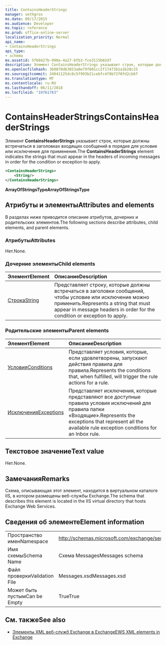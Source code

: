 ```yaml
---
title: ContainsHeaderStrings
manager: sethgros
ms.date: 09/17/2015
ms.audience: Developer
ms.topic: reference
ms.prod: office-online-server
localization_priority: Normal
api_name:
- ContainsHeaderStrings
api_type:
- schema
ms.assetid: 5f68427b-990a-4a27-bfb3-fce3115b02d7
description: Элемент ContainsHeaderStrings указывает строк, которые должны встречаться в заголовках входящих сообщений в порядке для условие или исключение для применения.
ms.openlocfilehash: 360870d63853a0e79f801cc2f17473b1a1b28c25
ms.sourcegitcommit: 34041125dc8c5f993b21cebfc4f8b72f0fd2cb6f
ms.translationtype: MT
ms.contentlocale: ru-RU
ms.lasthandoff: 06/11/2018
ms.locfileid: "19761763"
---
```

# <a name="containsheaderstrings"></a><span data-ttu-id="dd57e-103">ContainsHeaderStrings</span><span class="sxs-lookup"><span data-stu-id="dd57e-103">ContainsHeaderStrings</span></span>

<span data-ttu-id="dd57e-104">Элемент **ContainsHeaderStrings** указывает строк, которые должны встречаться в заголовках входящих сообщений в порядке для условие или исключение для применения.</span><span class="sxs-lookup"><span data-stu-id="dd57e-104">The **ContainsHeaderStrings** element indicates the strings that must appear in the headers of incoming messages in order for the condition or exception to apply.</span></span> 
  
```XML
<ContainsHeaderStrings>
    <String/>
</ContainsHeaderStrings>
```

 <span data-ttu-id="dd57e-105">**ArrayOfStringsType**</span><span class="sxs-lookup"><span data-stu-id="dd57e-105">**ArrayOfStringsType**</span></span>
## <a name="attributes-and-elements"></a><span data-ttu-id="dd57e-106">Атрибуты и элементы</span><span class="sxs-lookup"><span data-stu-id="dd57e-106">Attributes and elements</span></span>

<span data-ttu-id="dd57e-107">В разделах ниже приводится описание атрибутов, дочерних и родительских элементов.</span><span class="sxs-lookup"><span data-stu-id="dd57e-107">The following sections describe attributes, child elements, and parent elements.</span></span>
  
### <a name="attributes"></a><span data-ttu-id="dd57e-108">Атрибуты</span><span class="sxs-lookup"><span data-stu-id="dd57e-108">Attributes</span></span>

<span data-ttu-id="dd57e-109">Нет.</span><span class="sxs-lookup"><span data-stu-id="dd57e-109">None.</span></span>
  
### <a name="child-elements"></a><span data-ttu-id="dd57e-110">Дочерние элементы</span><span class="sxs-lookup"><span data-stu-id="dd57e-110">Child elements</span></span>

|<span data-ttu-id="dd57e-111">**Элемент**</span><span class="sxs-lookup"><span data-stu-id="dd57e-111">**Element**</span></span>|<span data-ttu-id="dd57e-112">**Описание**</span><span class="sxs-lookup"><span data-stu-id="dd57e-112">**Description**</span></span>|
|:-----|:-----|
|[<span data-ttu-id="dd57e-113">Строка</span><span class="sxs-lookup"><span data-stu-id="dd57e-113">String</span></span>](string.md) <br/> |<span data-ttu-id="dd57e-114">Представляет строку, которые должны встречаться в заголовки сообщений, чтобы условие или исключение можно применить.</span><span class="sxs-lookup"><span data-stu-id="dd57e-114">Represents a string that must appear in message headers in order for the condition or exception to apply.</span></span>  <br/> |
   
### <a name="parent-elements"></a><span data-ttu-id="dd57e-115">Родительские элементы</span><span class="sxs-lookup"><span data-stu-id="dd57e-115">Parent elements</span></span>

|<span data-ttu-id="dd57e-116">**Элемент**</span><span class="sxs-lookup"><span data-stu-id="dd57e-116">**Element**</span></span>|<span data-ttu-id="dd57e-117">**Описание**</span><span class="sxs-lookup"><span data-stu-id="dd57e-117">**Description**</span></span>|
|:-----|:-----|
|[<span data-ttu-id="dd57e-118">Условия</span><span class="sxs-lookup"><span data-stu-id="dd57e-118">Conditions</span></span>](conditions.md) <br/> |<span data-ttu-id="dd57e-119">Представляет условия, которые, если удовлетворены, запускают действия правила для правила.</span><span class="sxs-lookup"><span data-stu-id="dd57e-119">Represents the conditions that, when fulfilled, will trigger the rule actions for a rule.</span></span>  <br/> |
|[<span data-ttu-id="dd57e-120">Исключения</span><span class="sxs-lookup"><span data-stu-id="dd57e-120">Exceptions</span></span>](exceptions.md) <br/> |<span data-ttu-id="dd57e-121">Представляет исключения, которые представляют все доступные правила условия исключений для правила папки «Входящие».</span><span class="sxs-lookup"><span data-stu-id="dd57e-121">Represents the exceptions that represent all the available rule exception conditions for an Inbox rule.</span></span>  <br/> |
   
## <a name="text-value"></a><span data-ttu-id="dd57e-122">Текстовое значение</span><span class="sxs-lookup"><span data-stu-id="dd57e-122">Text value</span></span>

<span data-ttu-id="dd57e-123">Нет.</span><span class="sxs-lookup"><span data-stu-id="dd57e-123">None.</span></span>
  
## <a name="remarks"></a><span data-ttu-id="dd57e-124">Замечания</span><span class="sxs-lookup"><span data-stu-id="dd57e-124">Remarks</span></span>

<span data-ttu-id="dd57e-125">Схема, описывающая этот элемент, находится в виртуальном каталоге IIS, в котором размещены веб-службы Exchange.</span><span class="sxs-lookup"><span data-stu-id="dd57e-125">The schema that describes this element is located in the IIS virtual directory that hosts Exchange Web Services.</span></span>
  
## <a name="element-information"></a><span data-ttu-id="dd57e-126">Сведения об элементе</span><span class="sxs-lookup"><span data-stu-id="dd57e-126">Element information</span></span>

|||
|:-----|:-----|
|<span data-ttu-id="dd57e-127">Пространство имен</span><span class="sxs-lookup"><span data-stu-id="dd57e-127">Namespace</span></span>  <br/> |http://schemas.microsoft.com/exchange/services/2006/messages  <br/> |
|<span data-ttu-id="dd57e-128">Имя схемы</span><span class="sxs-lookup"><span data-stu-id="dd57e-128">Schema Name</span></span>  <br/> |<span data-ttu-id="dd57e-129">Схема Messages</span><span class="sxs-lookup"><span data-stu-id="dd57e-129">Messages schema</span></span>  <br/> |
|<span data-ttu-id="dd57e-130">Файл проверки</span><span class="sxs-lookup"><span data-stu-id="dd57e-130">Validation File</span></span>  <br/> |<span data-ttu-id="dd57e-131">Messages.xsd</span><span class="sxs-lookup"><span data-stu-id="dd57e-131">Messages.xsd</span></span>  <br/> |
|<span data-ttu-id="dd57e-132">Может быть пустым</span><span class="sxs-lookup"><span data-stu-id="dd57e-132">Can be Empty</span></span>  <br/> |<span data-ttu-id="dd57e-133">True</span><span class="sxs-lookup"><span data-stu-id="dd57e-133">True</span></span>  <br/> |
   
## <a name="see-also"></a><span data-ttu-id="dd57e-134">См. также</span><span class="sxs-lookup"><span data-stu-id="dd57e-134">See also</span></span>



- [<span data-ttu-id="dd57e-135">Элементы XML веб-служб Exchange в Exchange</span><span class="sxs-lookup"><span data-stu-id="dd57e-135">EWS XML elements in Exchange</span></span>](ews-xml-elements-in-exchange.md)

